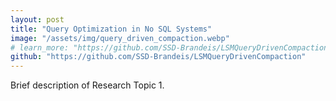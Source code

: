 ```yaml
---
layout: post
title: "Query Optimization in No SQL Systems"
image: "/assets/img/query_driven_compaction.webp"
# learn_more: "https://github.com/SSD-Brandeis/LSMQueryDrivenCompaction"
github: "https://github.com/SSD-Brandeis/LSMQueryDrivenCompaction"
---
```


Brief description of Research Topic 1.
